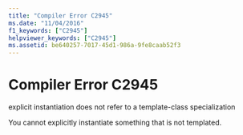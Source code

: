 ```yaml
---
title: "Compiler Error C2945"
ms.date: "11/04/2016"
f1_keywords: ["C2945"]
helpviewer_keywords: ["C2945"]
ms.assetid: be640257-7017-45d1-986a-9fe8caab52f3
---
```

# Compiler Error C2945

explicit instantiation does not refer to a template-class specialization

You cannot explicitly instantiate something that is not templated.
